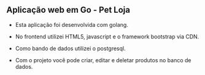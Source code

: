 ## Aplicação web em Go - Pet Loja

- Esta aplicação foi desenvolvida com golang.

- No frontend utilizei HTML5, javascript e o framework bootstrap via CDN.

- Como bando de dados utilizei o postgresql.

- Com o projeto você pode criar, editar e deletar produtos no banco de dados.
